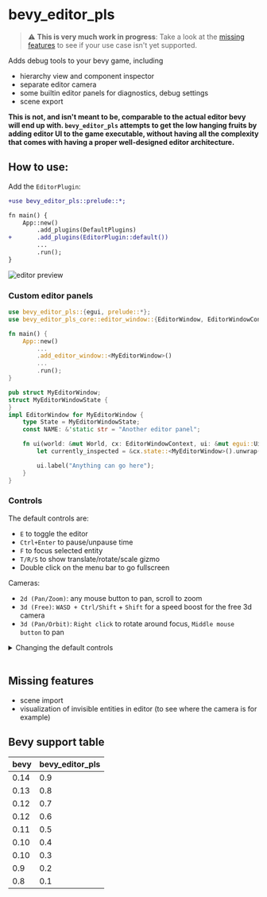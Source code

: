 # bevy_editor_pls

> :warning: **This is very much work in progress**: Take a look at the [missing features](#missing-features) to see if your use case isn't yet supported.

Adds debug tools to your bevy game, including

- hierarchy view and component inspector
- separate editor camera
- some builtin editor panels for diagnostics, debug settings
- scene export

**This is not, and isn't meant to be, comparable to the actual editor bevy will end up with. `bevy_editor_pls` attempts to get the low hanging fruits by adding editor UI to the game executable, without having all the complexity that comes with having a proper well-designed editor architecture.**

## How to use:

Add the `EditorPlugin`:

```diff
+use bevy_editor_pls::prelude::*;

fn main() {
    App::new()
        .add_plugins(DefaultPlugins)
+       .add_plugins(EditorPlugin::default())
        ...
        .run();
}
```

![editor preview](./docs/editor.png)

### Custom editor panels

```rust
use bevy_editor_pls::{egui, prelude::*};
use bevy_editor_pls_core::editor_window::{EditorWindow, EditorWindowContext};

fn main() {
    App::new()
        ...
        .add_editor_window::<MyEditorWindow>()
        ...
        .run();
}

pub struct MyEditorWindow;
struct MyEditorWindowState {
}
impl EditorWindow for MyEditorWindow {
    type State = MyEditorWindowState;
    const NAME: &'static str = "Another editor panel";

    fn ui(world: &mut World, cx: EditorWindowContext, ui: &mut egui::Ui) {
        let currently_inspected = &cx.state::<MyEditorWindow>().unwrap().selected;

        ui.label("Anything can go here");
    }
}
```

### Controls

The default controls are:

- `E` to toggle the editor
- `Ctrl+Enter` to pause/unpause time
- `F` to focus selected entity
- `T/R/S` to show translate/rotate/scale gizmo
- Double click on the menu bar to go fullscreen

Cameras:

- `2d (Pan/Zoom)`: any mouse button to pan, scroll to zoom
- `3d (Free)`: `WASD + Ctrl/Shift` + `Shift` for a speed boost for the free 3d camera
- `3d (Pan/Orbit)`: `Right click` to rotate around focus, `Middle mouse button` to pan

<details>
<summary>Changing the default controls</summary>

```rust
use bevy_editor_pls::EditorPlugin;
use bevy_editor_pls::controls;
use bevy_editor_pls_default_windows::hierarchy::picking::EditorRayCastSource;

fn main() {
    App::new()
        // ..
        .add_plugin(EditorPlugin)
        .insert_resource(editor_controls())
        .add_startup_system(set_cam3d_controls)
        // ..
        .run();
}

fn editor_controls() -> EditorControls {
    let mut editor_controls = EditorControls::default_bindings();
    editor_controls.unbind(controls::Action::PlayPauseEditor);

    editor_controls.insert(
        controls::Action::PlayPauseEditor,
        controls::Binding {
            input: controls::UserInput::Single(controls::Button::Keyboard(KeyCode::Escape)),
            conditions: vec![controls::BindingCondition::ListeningForText(false)],
        },
    );

    editor_controls
}

fn set_cam3d_controls(
    mut query: Query<&mut bevy_editor_pls::default_windows::cameras::camera_3d_free::FlycamControls>,
) {
    let mut controls = query.single_mut();
    controls.key_up = KeyCode::Q;
    controls.key_down = KeyCode::E;
}
```

</details>

<br>

## Missing features

- scene import
- visualization of invisible entities in editor (to see where the camera is for example)

## Bevy support table

| bevy | bevy\_editor\_pls |
| ---- | ----------------- |
| 0.14 | 0.9               |
| 0.13 | 0.8               |
| 0.12 | 0.7               |
| 0.12 | 0.6               |
| 0.11 | 0.5               |
| 0.10 | 0.4               |
| 0.10 | 0.3               |
| 0.9  | 0.2               |
| 0.8  | 0.1               |

